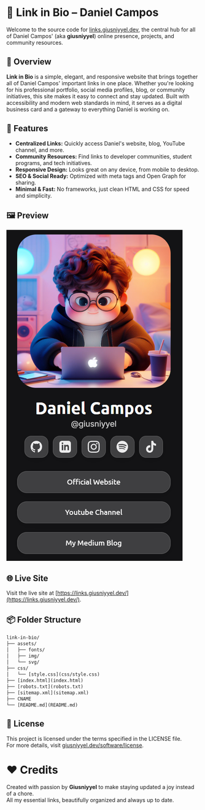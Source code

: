 # 🔗 Link in Bio – Daniel Campos
 
Welcome to the source code for [links.giusniyyel.dev](https://links.giusniyyel.dev/), the central hub for all of Daniel Campos' (aka **giusniyyel**) online presence, projects, and community resources.

## 📖 Overview
**Link in Bio** is a simple, elegant, and responsive website that brings together all of Daniel Campos' important links in one place. Whether you're looking for his professional portfolio, social media profiles, blog, or community initiatives, this site makes it easy to connect and stay updated. Built with accessibility and modern web standards in mind, it serves as a digital business card and a gateway to everything Daniel is working on.

## 🚀 Features

- **Centralized Links:** Quickly access Daniel's website, blog, YouTube channel, and more.
- **Community Resources:** Find links to developer communities, student programs, and tech initiatives.
- **Responsive Design:** Looks great on any device, from mobile to desktop.
- **SEO & Social Ready:** Optimized with meta tags and Open Graph for sharing.
- **Minimal & Fast:** No frameworks, just clean HTML and CSS for speed and simplicity.

## 🖼️ Preview

![Preview of Link in Bio website](assets/img/preview.png)

## 🌐 Live Site

Visit the live site at [https://links.giusniyyel.dev/](https://links.giusniyyel.dev/).

## 📦 Folder Structure

```
link-in-bio/
├── assets/
│   ├── fonts/
│   ├── img/
│   └── svg/
├── css/
│   └── [style.css](css/style.css)
├── [index.html](index.html)
├── [robots.txt](robots.txt)
├── [sitemap.xml](sitemap.xml)
├── CNAME
└── [README.md](README.md)
```

## 📜 License
This project is licensed under the terms specified in the LICENSE file.  
For more details, visit [giusniyyel.dev/software/license](https://giusniyyel.dev/software/license).

# ❤️ **Credits**  
Created with passion by **Giusniyyel** to make staying updated a joy instead of a chore.  
All my essential links, beautifully organized and always up to date.  